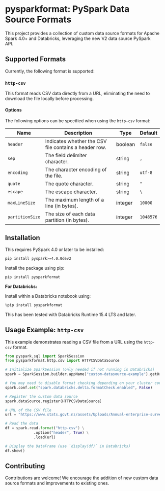 # pysparkformat: PySpark Data Source Formats

This project provides a collection of custom data source formats for Apache Spark 4.0+ and Databricks, 
leveraging the new V2 data source PySpark API.  

## Supported Formats

Currently, the following format is supported:

### `http-csv`

This format reads CSV data directly from a URL, eliminating the need to download the file locally before processing.

#### Options

The following options can be specified when using the `http-csv` format:

| Name            | Description                                           | Type    | Default   |
|-----------------|-------------------------------------------------------|---------|-----------|
| `header`        | Indicates whether the CSV file contains a header row. | boolean | `false`   |
| `sep`           | The field delimiter character.                        | string  | `,`       |
| `encoding`      | The character encoding of the file.                   | string  | `utf-8`   |
| `quote`         | The quote character.                                  | string  | `"`       |
| `escape`        | The escape character.                                 | string  | `\`       |
| `maxLineSize`   | The maximum length of a line (in bytes).              | integer | `10000`   |
| `partitionSize` | The size of each data partition (in bytes).           | integer | `1048576` |


## Installation

This requires PySpark 4.0 or later to be installed:

```bash
pip install pyspark>=4.0.0dev2
```

Install the package using pip:

```bash
pip install pysparkformat
```


**For Databricks:**

Install within a Databricks notebook using:

```python
%pip install pysparkformat
```
This has been tested with Databricks Runtime 15.4 LTS and later.


## Usage Example: `http-csv`

This example demonstrates reading a CSV file from a URL using the `http-csv` format.

```python
from pyspark.sql import SparkSession
from pysparkformat.http.csv import HTTPCSVDataSource

# Initialize SparkSession (only needed if not running in Databricks)
spark = SparkSession.builder.appName("custom-datasource-example").getOrCreate()

# You may need to disable format checking depending on your cluster configuration
spark.conf.set("spark.databricks.delta.formatCheck.enabled", False)

# Register the custom data source
spark.dataSource.register(HTTPCSVDataSource)

# URL of the CSV file
url = "https://www.stats.govt.nz/assets/Uploads/Annual-enterprise-survey/Annual-enterprise-survey-2023-financial-year-provisional/Download-data/annual-enterprise-survey-2023-financial-year-provisional.csv"

# Read the data
df = spark.read.format("http-csv") \
             .option("header", True) \
             .load(url)

# Display the DataFrame (use `display(df)` in Databricks)
df.show()
```

## Contributing

Contributions are welcome! 
We encourage the addition of new custom data source formats and improvements to existing ones.
